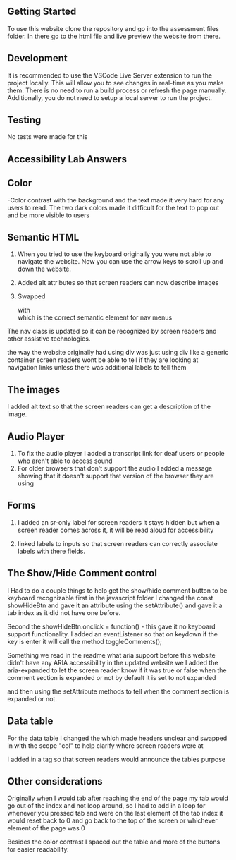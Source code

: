 

## Getting Started

To use this website clone the repository and go into the assessment files folder. In there go to the html file and live preview the website from there.

## Development

It is recommended to use the VSCode Live Server extension to run the project
locally. This will allow you to see changes in real-time as you make them. There
is no need to run a build process or refresh the page manually. Additionally,
you do not need to setup a local server to run the project.

## Testing

No tests were made for this

## Accessibility Lab Answers

## Color 
-Color contrast with the background and the text made it very hard for any users to read. The two dark colors made it difficult for the text to pop out and be more visible to users

## Semantic HTML
1. When you tried to use the keyboard originally you were not able to navigate the website. Now you can use the arrow keys to scroll up and down the website.

2. Added alt attributes so that screen readers can now describe images 

3. Swapped <div class = "nav"> with <nav> which is the correct semantic element for nav menus

The nav class is updated so it can be recognized by screen readers and other assistive technologies.

the way the website originally had using div was just using div like a generic container screen readers wont be able to tell if they are looking at navigation links unless there was additional labels to tell them


## The images
I added alt text so that the screen readers can get a description of the image.

## Audio Player
1. To fix the audio player I added a transcript link for deaf users or people who aren't able to access sound
2. For older browsers that don't support the audio I added a message showing that it doesn't support that version of the browser they are using

## Forms
1. I added an sr-only label for screen readers it stays hidden but when a screen reader comes across it, it will be read aloud for accessibility

2. linked labels to inputs so that screen readers can correctly associate labels with there fields.

## The Show/Hide Comment control
I Had to do a couple things to help get the show/hide comment button to be keyboard recognizable first in the javascript folder I changed the const showHideBtn and gave it an attribute using the setAttribute() and gave it a tab index as it did not have one before.

Second the showHideBtn.onclick = function() - this gave it no keyboard support functionality. I added an eventListener so that on keydown if the key is enter it will call the method toggleComments();

Something we read in the readme what aria support before this website didn't have any ARIA accessibility in the updated website we I added the aria-expanded to let the screen reader know if it was true or false when the comment section is expanded or not by default it is set to not expanded

and then using the setAttribute methods to tell when the comment section is expanded or not.

## Data table
For the data table I changed the <td> which made headers unclear and swapped in <th> with the scope "col" to help clarify where screen readers were at

I added in a <caption> tag so that screen readers would announce the tables purpose

## Other considerations

Originally when I would tab after reaching the end of the page my tab would go out of the index and not loop around, so I had to add in a loop for whenever you pressed tab and were on the last element of the tab index it would reset back to 0 and go back to the top of the screen or whichever element of the page was 0

Besides the color contrast I spaced out the table and more of the buttons for easier readability.